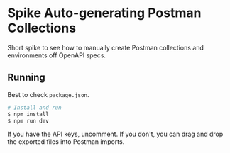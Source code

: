 # Spike Auto-generating Postman Collections

Short spike to see how to manually create Postman collections and environments off OpenAPI specs.

## Running

Best to check `package.json`.

```s
# Install and run
$ npm install
$ npm run dev
```

If you have the API keys, uncomment. If you don't, you can drag and drop the exported files into Postman imports.
